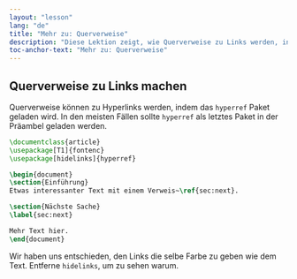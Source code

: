 ```yaml
---
layout: "lesson"
lang: "de"
title: "Mehr zu: Querverweise"
description: "Diese Lektion zeigt, wie Querverweise zu Links werden, indem das hyperref Paket geladen wird"
toc-anchor-text: "Mehr zu: Querverweise"
---
```


## Querverweise zu Links machen

Querverweise können zu Hyperlinks werden, indem das `hyperref` Paket geladen
wird. In den meisten Fällen sollte `hyperref` als letztes Paket in der Präambel
geladen werden.

```latex
\documentclass{article}
\usepackage[T1]{fontenc}
\usepackage[hidelinks]{hyperref}

\begin{document}
\section{Einführung}
Etwas interessanter Text mit einem Verweis~\ref{sec:next}.

\section{Nächste Sache}
\label{sec:next}

Mehr Text hier.
\end{document}
```

Wir haben uns entschieden, den Links die selbe Farbe zu geben wie dem Text.
Entferne `hidelinks`, um zu sehen warum.
